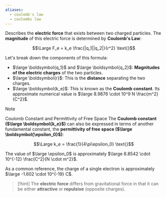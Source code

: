 ```yaml
---
aliases:
  - coulomb's law
  - coulombs law
---
```

Describes the **electric force** that exists between two charged particles.
The **magnitude** of this electric force is determined by **Coulomb's Law**:

$$\Large F_e = k_e \frac{|q_1||q_2|}{r^2} \text{}$$

Let's break down the components of this formula:

- $\large \boldsymbol{q_1}$ and $\large \boldsymbol{q_2}$: **Magnitudes of the electric charges** of the two particles.
- $\large \boldsymbol{r}$: This is the **distance** separating the two charges.
- $\large \boldsymbol{k_e}$: This is known as the **Coulomb constant**. Its approximate numerical value is $\large 8.9876 \cdot 10^9 N \frac{m^2}{C^2}$.

> [!note] 
> Coulomb Constant and Permittivity of Free Space The **Coulomb constant ($\large \boldsymbol{k_e}$)** can also be expressed in terms of another fundamental constant, the **permittivity of free space ($\large \boldsymbol{\epsilon_0}$)**:
> 
> $$\Large k_e = \frac{1}{4\pi\epsilon_0} \text{}$$
> 
> The value of $\large \epsilon_0$ is approximately $\large 8.8542 \cdot 10^{-12} \frac{C^2}{N \cdot m^2}$.
> 
> As a common reference, the charge of a single electron is approximately $\large -1.602 \cdot 10^{-19} C$.

> [!hint] 
> The **electric force** differs from gravitational force in that it can be either **attractive** or **repulsive** (opposite charges). 

